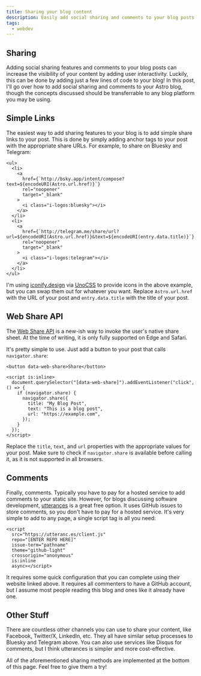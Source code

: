 ```yaml
---
title: Sharing your blog content
description: Easily add social sharing and comments to your blog posts at no cost
tags:
  - webdev
---
```


## Sharing

Adding social sharing features and comments to your blog posts can increase the visibility of your content
by adding user interactivity. Luckily, this can be done by adding just a few lines of code to your blog! In this post,
I'll go over how to add social sharing and comments to your Astro blog, though the concepts discussed should be
transferrable to any blog platform you may be using.

## Simple Links

The easiest way to add sharing features to your blog is to add simple share links to your post. This is done
by simply adding anchor tags to your post with the appropriate share URLs. For example, to share on Bluesky and
Telegram:

```astro
<ul>
  <li>
    <a
      href={`http://bsky.app/intent/compose?text=${encodeURI(Astro.url.href)}`}
      rel="noopener"
      target="_blank"
    >
      <i class="i-logos:bluesky"></i>
    </a>
  </li>
  <li>
    <a
      href={`http://telegram.me/share/url?url=${encodeURI(Astro.url.href)}&text=${encodeURI(entry.data.title)}`}
      rel="noopener"
      target="_blank"
    >
      <i class="i-logos:telegram"></i>
    </a>
  </li>
</ul>
```

I'm using [iconify.design](https://iconify.design) via [UnoCSS](https://unocss.dev/presets/icons) to provide icons
in the above example, but you can swap them out for whatever you want. Replace `Astro.url.href` with the URL
of your post and `entry.data.title` with the title of your post.

## Web Share API

The [Web Share API](https://developer.mozilla.org/en-US/docs/Web/API/Web_Share_API) is a new-ish way to invoke the
user's native share sheet. At the time of writing, it is only fully supported on Edge and Safari.

It's pretty simple to use. Just add a button to your post that calls `navigator.share`:

```astro
<button data-web-share>Share</button>

<script is:inline>
  document.querySelector("[data-web-share]").addEventListener("click", () => {
    if (navigator.share) {
      navigator.share({
        title: "My Blog Post",
        text: "This is a blog post",
        url: "https://example.com",
      });
    }
  });
</script>
```

Replace the `title`, `text`, and `url` properties with the appropriate values for your post. Make sure to check
if `navigator.share` is available before calling it, as it is not supported in all browsers.

## Comments

Finally, comments. Typically you have to pay for a hosted service to add comments to your static site. However,
for blogs discussing software development, [utterances](https://utteranc.es) is a great free option.
It uses GitHub issues to store comments, so you don't have to pay for a hosted service. It's very simple to add
to any page, a single script tag is all you need:

```astro
<script
  src="https://utteranc.es/client.js"
  repo="[ENTER REPO HERE]"
  issue-term="pathname"
  theme="github-light"
  crossorigin="anonymous"
  is:inline
  async></script>
```

It requires some quick configuration that you can complete using their website linked above. It requires all commenters
to have a GitHub account, but I assume most people reading this blog and ones like it already have one.

## Other Stuff

There are countless other channels you can use to share your content, like Facebook, Twitter/X, LinkedIn, etc. They all
have similar setup processes to Bluesky and Telegram above. You can also use services like Disqus for comments, but
I think utterances is simpler and more cost-effective.

All of the aforementioned sharing methods are implemented at the bottom of this page. Feel free to give them a try!
